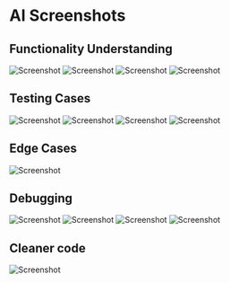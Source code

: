 # AI Screenshots

<h2>Functionality Understanding</h2>

![Screenshot](../src/assets/screenshots/filter-function-screenshot.png)
![Screenshot](../src/assets/screenshots/tagging-commits.png)
![Screenshot](../src/assets/screenshots/environment-testing.png)
![Screenshot](../src/assets/screenshots/displaying-multiple-locations-localStorage.png)


<h2>Testing Cases</h2>

![Screenshot](../src/assets/screenshots/vitest-testing-images.png)
![Screenshot](../src/assets/screenshots/vitest-testing-useNavigate.png)
![Screenshot](../src/assets/screenshots/vitest-spy-localStorage.png)
![Screenshot](../src/assets/screenshots/testing-duplicate-search-boxes.png)

<h2>Edge Cases</h2>

![Screenshot](../src/assets/screenshots/edge-cases-WeatherCard.png)

<h2>Debugging</h2>

![Screenshot](../src/assets/screenshots/debugging-mockNavigate-test.png)
![Screenshot](../src/assets/screenshots/debug-empty-props.png)
![Screenshot](../src/assets/screenshots/using-location-hook.png)
![Screenshot](../src/assets/screenshots/debugging-router-component-context.png)

<h2>Cleaner code</h2>

![Screenshot](../src/assets/screenshots/try-catch-reformat.png)

